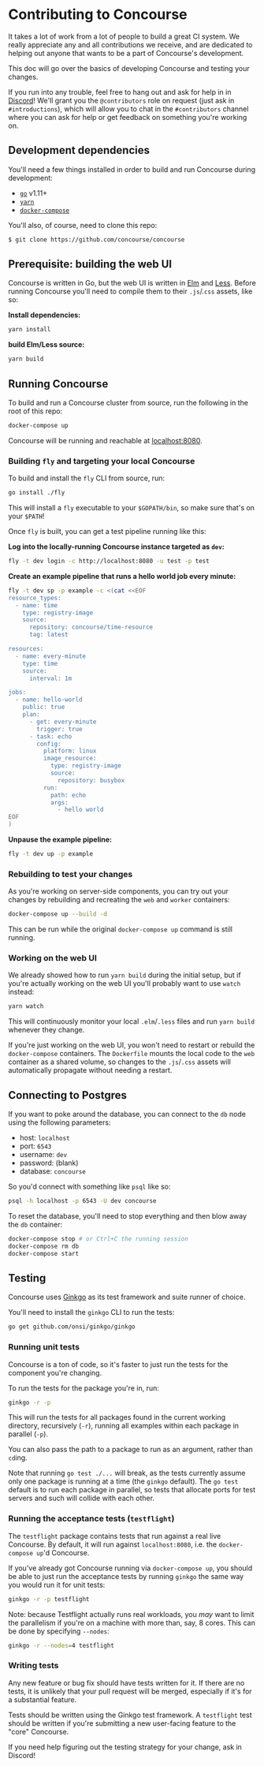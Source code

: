 # Contributing to Concourse

It takes a lot of work from a lot of people to build a great CI system. We
really appreciate any and all contributions we receive, and are dedicated to
helping out anyone that wants to be a part of Concourse's development.

This doc will go over the basics of developing Concourse and testing your
changes.

If you run into any trouble, feel free to hang out and ask for help in in
[Discord](https://discord.gg/MeRxXKW)! We'll grant you the `@contributors` role
on request (just ask in `#introductions`), which will allow you to chat in the
`#contributors` channel where you can ask for help or get feedback on something
you're working on.


## Development dependencies

You'll need a few things installed in order to build and run Concourse during
development:

* [`go`](https://golang.org/dl/) v1.11+
* [`yarn`](https://yarnpkg.com/en/docs/install)
* [`docker-compose`](https://docs.docker.com/compose/install/)

You'll also, of course, need to clone this repo:

```sh
$ git clone https://github.com/concourse/concourse
```


## Prerequisite: building the web UI

Concourse is written in Go, but the web UI is written in
[Elm](https://elm-lang.org) and [Less](http://lesscss.org/). Before running
Concourse you'll need to compile them to their `.js`/.`css` assets, like so:

**Install dependencies:**
```sh
yarn install
```

**build Elm/Less source:**
```sh
yarn build
```


## Running Concourse

To build and run a Concourse cluster from source, run the following in the root
of this repo:

```sh
docker-compose up
```

Concourse will be running and reachable at
[localhost:8080](http://localhost:8080).

### Building `fly` and targeting your local Concourse

To build and install the `fly` CLI from source, run:

```sh
go install ./fly
```

This will install a `fly` executable to your `$GOPATH/bin`, so make sure that's
on your `$PATH`!

Once `fly` is built, you can get a test pipeline running like this:

**Log into the locally-running Concourse instance targeted as `dev`:**
```sh
fly -t dev login -c http://localhost:8080 -u test -p test
```

**Create an example pipeline that runs a hello world job every minute:**
```sh
fly -t dev sp -p example -c <(cat <<EOF
resource_types:
  - name: time
    type: registry-image
    source:
      repository: concourse/time-resource
      tag: latest

resources:
  - name: every-minute
    type: time
    source:
      interval: 1m

jobs:
  - name: hello-world
    public: true
    plan:
      - get: every-minute
        trigger: true
      - task: echo
        config:
          platform: linux
          image_resource:
            type: registry-image
            source:
              repository: busybox
          run:
            path: echo
            args:
              - hello world
EOF
)
```

**Unpause the example pipeline:**
```sh
fly -t dev up -p example
```

### Rebuilding to test your changes

As you're working on server-side components, you can try out your changes by
rebuilding and recreating the `web` and `worker` containers:

```sh
docker-compose up --build -d
```

This can be run while the original `docker-compose up` command is still running.

### Working on the web UI

We already showed how to run `yarn build` during the initial setup, but if
you're actually working on the web UI you'll probably want to use `watch`
instead:

```sh
yarn watch
```

This will continuously monitor your local `.elm`/`.less` files and run `yarn
build` whenever they change.

If you're just working on the web UI, you won't need to restart or rebuild the
`docker-compose` containers. The `Dockerfile` mounts the local code to the `web`
container as a shared volume, so changes to the `.js`/`.css` assets will
automatically propagate without needing a restart.


## Connecting to Postgres

If you want to poke around the database, you can connect to the `db` node using
the following parameters:

* host: `localhost`
* port: `6543`
* username: `dev`
* password: (blank)
* database: `concourse`

So you'd connect with something like `psql` like so:

```sh
psql -h localhost -p 6543 -U dev concourse
```

To reset the database, you'll need to stop everything and then blow away the
`db` container:

```sh
docker-compose stop # or Ctrl+C the running session
docker-compose rm db
docker-compose start
```


## Testing

Concourse uses [Ginkgo](http://github.com/onsi/ginkgo) as its test framework
and suite runner of choice.

You'll need to install the `ginkgo` CLI to run the tests:

```sh
go get github.com/onsi/ginkgo/ginkgo
```

### Running unit tests

Concourse is a ton of code, so it's faster to just run the tests for the
component you're changing.

To run the tests for the package you're in, run:

```sh
ginkgo -r -p
```

This will run the tests for all packages found in the current working directory,
recursively (`-r`), running all examples within each package in parallel (`-p`).

You can also pass the path to a package to run as an argument, rather than
`cd`ing.

Note that running `go test ./...` will break, as the tests currently assume only
one package is running at a time (the `ginkgo` default). The `go test` default
is to run each package in parallel, so tests that allocate ports for test
servers and such will collide with each other.

### Running the acceptance tests (`testflight`)

The `testflight` package contains tests that run against a real live Concourse.
By default, it will run against `localhost:8080`, i.e. the `docker-compose up`'d
Concourse.

If you've already got Concourse running via `docker-compose up`, you should be
able to just run the acceptance tests by running `ginkgo` the same way you would
run it for unit tests:

```sh
ginkgo -r -p testflight
```

Note: because Testflight actually runs real workloads, you *may* want to limit
the parallelism if you're on a machine with more than, say, 8 cores. This can be
done by specifying `--nodes`:

```sh
ginkgo -r --nodes=4 testflight
```

### Writing tests

Any new feature or bug fix should have tests written for it. If there are no
tests, it is unlikely that your pull request will be merged, especially if it's
for a substantial feature.

Tests should be written using the Ginkgo test framework. A `testflight` test
should be written if you're submitting a new user-facing feature to the "core"
Concourse.

If you need help figuring out the testing strategy for your change, ask in
Discord!
